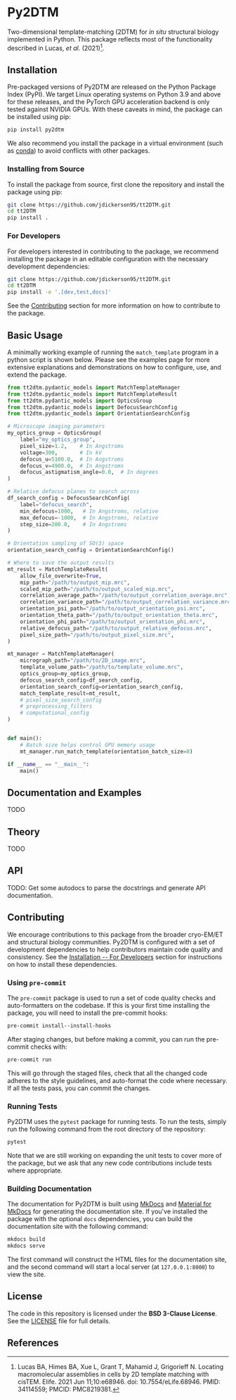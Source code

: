 # Py2DTM

Two-dimensional template-matching (2DTM) for *in situ* structural biology implemented in Python.
This package reflects most of the functionality described in Lucas, *et al.* (2021)[^1].

## Installation

Pre-packaged versions of Py2DTM are released on the Python Package Index (PyPI).
We target Linux operating systems on Python 3.9 and above for these releases, and the PyTorch GPU acceleration backend is only tested against NVIDIA GPUs.
With these caveats in mind, the package can be installed using pip:

```bash
pip install py2dtm
```

We also recommend you install the package in a virtual environment (such as [conda](https://docs.conda.io/en/latest/)) to avoid conflicts with other packages.

### Installing from Source

To install the package from source, first clone the repository and install the package using pip:

```bash
git clone https://github.com/jdickerson95/tt2DTM.git
cd tt2DTM
pip install .
```

### For Developers

For developers interested in contributing to the package, we recommend installing the package in an editable configuration with the necessary development dependencies:

```bash
git clone https://github.com/jdickerson95/tt2DTM.git
cd tt2DTM
pip install -e '.[dev,test,docs]'
```

See the [Contributing](#contributing) section for more information on how to contribute to the package.

## Basic Usage

A minimally working example of running the `match_template` program in a python script is shown below.
Please see the examples page for more extensive explanations and demonstrations on how to configure, use, and extend the package.

```python
from tt2dtm.pydantic_models import MatchTemplateManager
from tt2dtm.pydantic_models import MatchTemplateResult
from tt2dtm.pydantic_models import OpticsGroup
from tt2dtm.pydantic_models import DefocusSearchConfig
from tt2dtm.pydantic_models import OrientationSearchConfig

# Microscope imaging parameters
my_optics_group = OpticsGroup(
    label="my_optics_group",
    pixel_size=1.2,    # In Angstroms
    voltage=300,       # In kV
    defocus_u=5100.0,  # In Angstroms
    defocus_v=4900.0,  # In Angstroms
    defocus_astigmatism_angle=0.0,  # In degrees
)

# Relative defocus planes to search across
df_search_config = DefocusSearchConfig(
    label="defocus_search",
    min_defocus=1000,   # In Angstroms, relative
    max_defocus=-1000,  # In Angstroms, relative
    step_size=200.0,    # In Angstroms
)

# Orientation sampling of SO(3) space
orientation_search_config = OrientationSearchConfig()

# Where to save the output results
mt_result = MatchTemplateResult(
    allow_file_overwrite=True,
    mip_path="/path/to/output_mip.mrc",
    scaled_mip_path="/path/to/output_scaled_mip.mrc",
    correlation_average_path="/path/to/output_correlation_average.mrc",
    correlation_variance_path="/path/to/output_correlation_variance.mrc",
    orientation_psi_path="/path/to/output_orientation_psi.mrc",
    orientation_theta_path="/path/to/output_orientation_theta.mrc",
    orientation_phi_path="/path/to/output_orientation_phi.mrc",
    relative_defocus_path="/path/to/output_relative_defocus.mrc",
    pixel_size_path="/path/to/output_pixel_size.mrc",
)

mt_manager = MatchTemplateManager(
    micrograph_path="/path/to/2D_image.mrc",
    template_volume_path="/path/to/template_volume.mrc",
    optics_group=my_optics_group,
    defocus_search_config=df_search_config,
    orientation_search_config=orientation_search_config,
    match_template_result=mt_result,
    # pixel_size_search_config
    # preprocessing_filters
    # computational_config
)


def main():
    # Batch size helps control GPU memory usage
    mt_manager.run_match_template(orientation_batch_size=8)

if __name__ == "__main__":
    main()
```

## Documentation and Examples

TODO

## Theory

TODO

## API

TODO: Get some autodocs to parse the docstrings and generate API documentation.

## Contributing
We encourage contributions to this package from the broader cryo-EM/ET and structural biology communities.
Py2DTM is configured with a set of development dependencies to help contributors maintain code quality and consistency.
See the [Installation -- For Developers](#for-developers) section for instructions on how to install these dependencies.

### Using `pre-commit`
The `pre-commit` package is used to run a set of code quality checks and auto-formatters on the codebase.
If this is your first time installing the package, you will need to install the pre-commit hooks:

```bash
pre-commit install--install-hooks
```

After staging changes, but before making a commit, you can run the pre-commit checks with:

```bash
pre-commit run
```

This will go through the staged files, check that all the changed code adheres to the style guidelines, and auto-format the code where necessary.
If all the tests pass, you can commit the changes.

### Running Tests
Py2DTM uses the `pytest` package for running tests.
To run the tests, simply run the following command from the root directory of the repository:

```bash
pytest
```

Note that we are still working on expanding the unit tests to cover more of the package, but we ask that any new code contributions include tests where appropriate.

### Building Documentation
The documentation for Py2DTM is built using [MkDocs](https://www.mkdocs.org) and [Material for MkDocs](https://squidfunk.github.io/mkdocs-material/) for generating the documentation site.
If you've installed the package with the optional `docs` dependencies, you can build the documentation site with the following command:

```bash
mkdocs build
mkdocs serve
```

The first command will construct the HTML files for the documentation site, and the second command will start a local server (at `127.0.0.1:8000`) to view the site.

## License

The code in this repository is licensed under the **BSD 3-Clause License**. See the [LICENSE](../LICENSE) file for full details.

## References

[^1]: Lucas BA, Himes BA, Xue L, Grant T, Mahamid J, Grigorieff N. Locating macromolecular assemblies in cells by 2D template matching with cisTEM. Elife. 2021 Jun 11;10:e68946. doi: 10.7554/eLife.68946. PMID: 34114559; PMCID: PMC8219381.